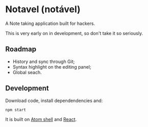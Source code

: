 # Notavel (notável)

A Note taking application built for hackers.

This is very early on in development, so don't take it so seriously.

## Roadmap

- History and sync through Git;
- Syntax highlight on the editing panel;
- Global seach.


## Development

Download code, install dependendencies and:

```bash
npm start
```

It is built on [Atom shell](https://github.com/atom/atom-shell) and [React](http://facebook.github.io/react/).
